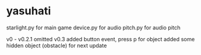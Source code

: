 # yasuhati

starlight.py for main game
device.py for audio
pitch.py for audio pitch

v0 - v0.2.1
omitted
v0.3
added button event, press p for object
added some hidden object (obstacle) for next update